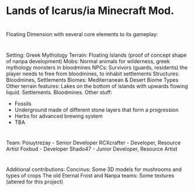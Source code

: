 # Lands of Icarus/ia Minecraft Mod.
#
Floating Dimension with several core elements to its gameplay:
#
Setting: Greek Mythology
Terrain: Floating Islands (proof of concept shape of nanpa development)
Mobs: Normal animals for wilderness, greek mythology monsters in bloodmines
NPCs: Survivors (guards, residents) the player needs to free from bloodmines, to inhabit settlements
Structures: Bloodmines, Settlements
Biomes: Mediterranean & Desert Biome Types
Other terrain features: Lakes on the bottom of islands with upwards flowing liquid. Settlements. Bloodmines.
Other stuff:
- Fossils
- Underground made of different stone layers that form a progression
- Herbs for advanced brewing system
- TBA


#
Team:
Poiuytrezay - Senior Developer
RCXcrafter - Developer, Resource Artist
Foxbud - Developer
Shado47 - Junior Developer, Resource Artist
#
Additional contributions:
Concinus: Some 3D models for mushrooms and types of crops
The old Eternal Frost and Nanpa teams: Some textures (altered for this project)
